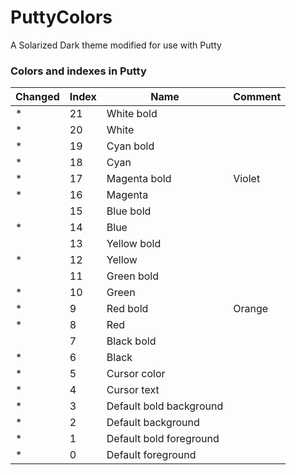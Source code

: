 PuttyColors
===========

A Solarized Dark theme modified for use with Putty

### Colors and indexes in Putty

| Changed | Index | Name | Comment |
|---------|-------|------|---------|
| * | 21 | White bold ||
| * | 20 | White ||
| * | 19| Cyan bold ||
| * | 18 | Cyan  ||
| * | 17 | Magenta bold | Violet |
| * | 16 | Magenta  ||
|| 15 | Blue bold  ||
| * | 14 | Blue  ||
|| 13 | Yellow bold  ||
| * | 12 | Yellow  ||
|| 11 | Green bold  ||
| * | 10 | Green  ||
| * | 9 | Red bold  | Orange |
| * | 8 | Red ||
|| 7 | Black bold ||
| * | 6 | Black ||
| * | 5 | Cursor color ||
| * | 4 | Cursor text ||
| * | 3 | Default bold background ||
| * | 2 | Default background ||
| * | 1 | Default bold foreground ||
| * | 0 | Default foreground ||
